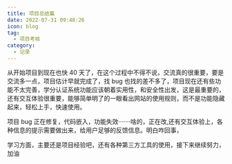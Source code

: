 ```yaml
---
title: 项目总结篇
date: 2022-07-31 09:48:26
icon: blog
tag:
  - 项目考核
category:
  - 记录
---
```


<!--more-->

从开始项目到现在也快 40 天了，在这个过程中不得不说，交流真的很重要，要是交流多一点，项目估计早就完成了，找 bug 也找的差不多了，项目现在还有些功能不太完善，学分认证系统功能应该朝着实用性，和安全性出发，这是最重要的，还有交互体验很重要，能够简单明了的一眼看出网站的使用规则，而不是功能隐藏起来，轻松上手，快速使用。

项目 bug 正在修复，代码嵌入，功能失效·······啥的，正在改,还有交互体验上，各种信息的提示需要做出来，给用户足够的反馈信息。明白咋回事，

学习方面，主要还是项目经验吧，还有各种第三方工具的使用，接下来继续努力，加油
